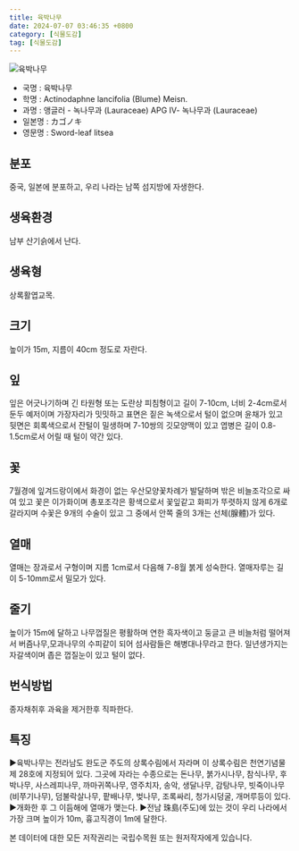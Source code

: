 ```yaml
---
title: 육박나무
date: 2024-07-07 03:46:35 +0800
category: [식물도감]
tag: [식물도감]
---
```




![육박나무](/fileUpload/plants/basic/Lauraceae/Actinodaphne/11484/11484_8_th2.JPG)
- 국명 : 육박나무
- 학명 : Actinodaphne lancifolia (Blume) Meisn.
- 과명 : 앵글러 - 녹나무과 (Lauraceae) APG Ⅳ- 녹나무과 (Lauraceae)
- 일본명 : カゴノキ
- 영문명 : Sword-leaf litsea


## 분포
중국, 일본에 분포하고, 우리 나라는 남쪽 섬지방에 자생한다.
## 생육환경
남부 산기슭에서 난다.
## 생육형
상록활엽교목.
## 크기
높이가 15m, 지름이 40cm 정도로 자란다.
## 잎
잎은 어긋나기하며 긴 타원형 또는 도란상 피침형이고 길이 7-10cm, 너비 2-4cm로서 둔두 예저이며 가장자리가 밋밋하고 표면은 짙은 녹색으로서 털이 없으며 윤채가 있고 뒷면은 회록색으로서 잔털이 밀생하며 7-10쌍의 깃모양맥이 있고 엽병은 길이 0.8-1.5cm로서 어릴 때 털이 약간 있다.
## 꽃
7월경에 잎겨드랑이에서 화경이 없는 우산모양꽃차례가 발달하며 밖은 비늘조각으로 싸여 있고 꽃은 이가화이며 총포조각은 황색으로서 꽃잎같고 화피가 뚜렷하지 않게 6개로 갈라지며 수꽃은 9개의 수술이 있고 그 중에서 안쪽 줄의 3개는 선체(腺體)가 있다.
## 열매
열매는 장과로서 구형이며 지름 1cm로서 다음해 7-8월 붉게 성숙한다. 열매자루는 길이 5-10mm로서 밀모가 있다.
## 줄기
높이가 15m에 달하고 나무껍질은 평활하며 연한 흑자색이고 둥글고 큰 비늘처럼 떨어져서 버즘나무,모과나무의 수피같이 되어 섬사람들은 해병대나무라고 한다. 일년생가지는 자갈색이며 좁은 껍질눈이 있고 털이 없다.
## 번식방법
종자채취후 과육을 제거한후 직파한다.
## 특징
▶육박나무는 전라남도 완도군 주도의 상록수림에서 자라며 이 상록수림은 천연기념물 제 28호에 지정되어 있다. 그곳에 자라는 수종으로는 돈나무, 붉가시나무, 참식나무, 후박나무, 사스레피나무, 까마귀쪽나무, 영주치자, 송악, 생달나무, 감탕나무, 빗죽이나무(비쭈기나무), 덤불락살나무, 팥배나무, 벚나무, 조록싸리, 청가시덩굴, 개머루등이 있다.▶개화한 후 그 이듬해에 열매가 맺는다.▶전남 珠島(주도)에 있는 것이 우리 나라에서 가장 크며 높이가 10m, 흉고직경이 1m에 달한다.






본 데이터에 대한 모든 저작권리는 국립수목원 또는 원저작자에게 있습니다.
